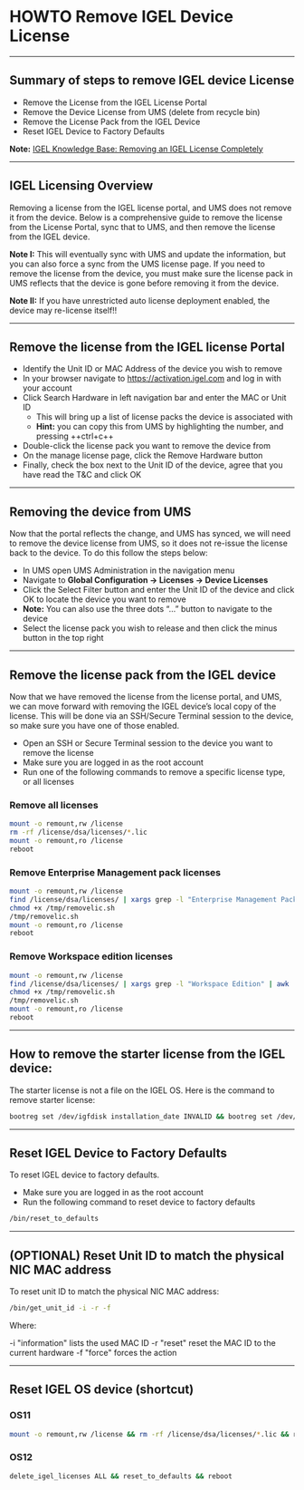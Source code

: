 # HOWTO Remove IGEL Device License

-----

## Summary of steps to remove IGEL device License

- Remove the License from the IGEL License Portal
- Remove the Device License from UMS (delete from recycle bin)
- Remove the License Pack from the IGEL Device
- Reset IGEL Device to Factory Defaults

**Note:** [IGEL Knowledge Base: Removing an IGEL License Completely](https://kb.igel.com/licensesmore-igelos11/en/removing-an-igel-license-completely-24391359.html)

-----

## IGEL Licensing Overview

Removing a license from the IGEL license portal, and UMS does not remove it from the device. Below is a comprehensive guide to remove the license from the License Portal, sync that to UMS, and then remove the license from the IGEL device.

**Note I:** This will eventually sync with UMS and update the information, but you can also force a sync from the UMS license page. If you need to remove the license from the device, you must make sure the license pack in UMS reflects that the device is gone before removing it from the device.

**Note II:** If you have unrestricted auto license deployment enabled, the device may re-license itself!!

-----

## Remove the license from the IGEL license Portal

- Identify the Unit ID or MAC Address of the device you wish to remove
- In your browser navigate to <https://activation.igel.com> and log in with your account
- Click Search Hardware in left navigation bar and enter the MAC or Unit ID
  - This will bring up a list of license packs the device is associated with
  - **Hint:** you can copy this from UMS by highlighting the number, and pressing ++ctrl+c++
- Double-click the license pack you want to remove the device from
- On the manage license page, click the Remove Hardware button
- Finally, check the box next to the Unit ID of the device, agree that you have read the T&C and click OK

-----

## Removing the device from UMS

Now that the portal reflects the change, and UMS has synced, we will need to remove the device license from UMS, so it does not re-issue the license back to the device. To do this follow the steps below:

- In UMS open UMS Administration in the navigation menu
- Navigate to **Global Configuration -> Licenses -> Device Licenses**
- Click the Select Filter button and enter the Unit ID of the device and click OK to locate the device you want to remove
- **Note:** You can also use the three dots “…” button to navigate to the device
- Select the license pack you wish to release and then click the minus button in the top right

-----

## Remove the license pack from the IGEL device

Now that we have removed the license from the license portal, and UMS, we can move forward with removing the IGEL device’s local copy of the license. This will be done via an SSH/Secure Terminal session to the device, so make sure you have one of those enabled.

- Open an SSH or Secure Terminal session to the device you want to remove the license
- Make sure you are logged in as the root account
- Run one of the following commands to remove a specific license type, or all licenses

### Remove all licenses

```bash linenums="1"
mount -o remount,rw /license
rm -rf /license/dsa/licenses/*.lic
mount -o remount,ro /license
reboot
```

### Remove Enterprise Management pack licenses  

```bash linenums="1"
mount -o remount,rw /license
find /license/dsa/licenses/ | xargs grep -l "Enterprise Management Pack" | awk '{print "rm "$1}' > /tmp/removelic.sh
chmod +x /tmp/removelic.sh
/tmp/removelic.sh
mount -o remount,ro /license
reboot
```

### Remove Workspace edition licenses

```bash linenums="1"
mount -o remount,rw /license
find /license/dsa/licenses/ | xargs grep -l "Workspace Edition" | awk '{print "rm "$1}' > /tmp/removelic.sh
chmod +x /tmp/removelic.sh
/tmp/removelic.sh
mount -o remount,ro /license
reboot
```

-----

## How to remove the starter license from the IGEL device:

The starter license is not a file on the IGEL OS. Here is the command to remove starter license:

```bash linenums="1"
bootreg set /dev/igfdisk installation_date INVALID && bootreg set /dev/igfdisk installation_meta INVALID
```

-----

## Reset IGEL Device to Factory Defaults

To reset IGEL device to factory defaults.

- Make sure you are logged in as the root account
- Run the following command to reset device to factory defaults

```bash linenums="1"
/bin/reset_to_defaults
```

-----

## (OPTIONAL) Reset Unit ID to match the physical NIC MAC address

To reset unit ID to match the physical NIC MAC address:

```bash linenums="1"
/bin/get_unit_id -i -r -f
```
Where:

-i "information" lists the used MAC ID
-r "reset" reset the MAC ID to the current hardware
-f "force" forces the action

-----

## Reset IGEL OS device (shortcut)

### OS11

```bash linenums="1"
mount -o remount,rw /license && rm -rf /license/dsa/licenses/*.lic && reset_to_defaults && reboot
```

### OS12

```bash linenums="1"
delete_igel_licenses ALL && reset_to_defaults && reboot
```